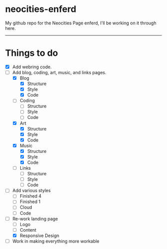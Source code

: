 # neocities-enferd

My github repo for the Neocities Page enferd, I'll be working on it through here.

---

# Things to do

- [x] Add webring code.
- [ ] Add blog, coding, art, music, and links pages.
  + [x] Blog
    * [x] Structure
    * [x] Style
    * [x] Code
  + [ ] Coding
    * [ ] Structure
    * [ ] Style
    * [ ] Code
  + [x] Art
    * [x] Structure
    * [x] Style
    * [x] Code
  + [x] Music
    * [x] Structure
    * [x] Style
    * [x] Code 
  + [ ] Links
    * [ ] Structure
    * [ ] Style
    * [ ] Code 
- [ ] Add various styles
  + [ ] Finished 4
  + [ ] Finished 1
  + [ ] Cloud
  + [ ] Code
- [ ] Re-work landing page
  + [ ] Logo
  + [ ] Content
  + [x] Responsive Design
- [ ] Work in making everything more workable
